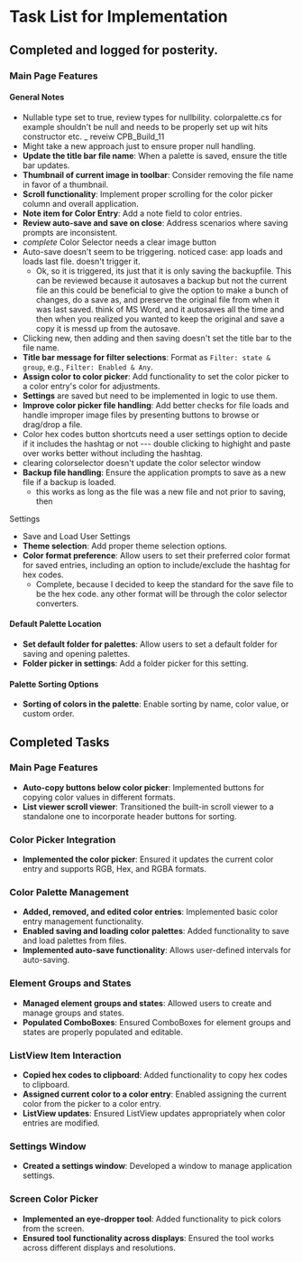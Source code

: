 # Task List for Implementation

## Completed and logged for posterity.

### Main Page Features

#### General Notes

- Nullable type set to true, review types for nullbility. colorpalette.cs for example shouldn't be null and needs to be properly set up wit hits constructor etc. _ reveiw CPB_Build_11
- Might take a new approach just to ensure proper null handling.
- **Update the title bar file name**: When a palette is saved, ensure the title bar updates.
- **Thumbnail of current image in toolbar**: Consider removing the file name in favor of a thumbnail.
- **Scroll functionality**: Implement proper scrolling for the color picker column and overall application.
- **Note item for Color Entry**: Add a note field to color entries.
- **Review auto-save and save on close**: Address scenarios where saving prompts are inconsistent.
- *complete* Color Selector needs a clear image button
- Auto-save doesn't seem to be triggering. noticed case: app loads and loads last file. doesn't trigger it.
  - Ok, so it is triggered, its just that it is only saving the backupfile. This can be reviewed because it autosaves a backup but not the current file an this could be beneficial to give the option to make a bunch of changes, do a save as, and preserve the original file from when it was last saved. think of MS Word, and it autosaves all the time and then when you realized you wanted to keep the original and save a copy it is messd up from the autosave.
- Clicking new, then adding and then saving doesn't set the title bar to the file name.
- **Title bar message for filter selections**: Format as `Filter: state & group`, e.g., `Filter: Enabled & Any`.
- **Assign color to color picker**: Add functionality to set the color picker to a color entry's color for adjustments.
- **Settings** are saved but need to be implemented in logic to use them.
- **Improve color picker file handling**: Add better checks for file loads and handle improper image files by presenting buttons to browse or drag/drop a file.
- Color hex codes button shortcuts need a user settings option to decide if it includes the hashtag or not --- double clicking to highight and paste over works better without including the hashtag.
- clearing colorselector doesn't update the color selector window
- **Backup file handling**: Ensure the application prompts to save as a new file if a backup is loaded.
  - this works as long as the file was a new file and not prior to saving, then 


Settings

- Save and Load User Settings
- **Theme selection**: Add proper theme selection options.
- **Color format preference**: Allow users to set their preferred color format for saved entries, including an option to include/exclude the hashtag for hex codes.
  - Complete, because I decided to keep the standard for the save file to be the hex code. any other format will be through the color selector converters.


#### Default Palette Location

- **Set default folder for palettes**: Allow users to set a default folder for saving and opening palettes.
- **Folder picker in settings**: Add a folder picker for this setting.

#### Palette Sorting Options

- **Sorting of colors in the palette**: Enable sorting by name, color value, or custom order.



## Completed Tasks

### Main Page Features

- **Auto-copy buttons below color picker**: Implemented buttons for copying color values in different formats.
- **List viewer scroll viewer**: Transitioned the built-in scroll viewer to a standalone one to incorporate header buttons for sorting.

### Color Picker Integration

- **Implemented the color picker**: Ensured it updates the current color entry and supports RGB, Hex, and RGBA formats.

### Color Palette Management

- **Added, removed, and edited color entries**: Implemented basic color entry management functionality.
- **Enabled saving and loading color palettes**: Added functionality to save and load palettes from files.
- **Implemented auto-save functionality**: Allows user-defined intervals for auto-saving.

### Element Groups and States

- **Managed element groups and states**: Allowed users to create and manage groups and states.
- **Populated ComboBoxes**: Ensured ComboBoxes for element groups and states are properly populated and editable.

### ListView Item Interaction

- **Copied hex codes to clipboard**: Added functionality to copy hex codes to clipboard.
- **Assigned current color to a color entry**: Enabled assigning the current color from the picker to a color entry.
- **ListView updates**: Ensured ListView updates appropriately when color entries are modified.

### Settings Window

- **Created a settings window**: Developed a window to manage application settings.

### Screen Color Picker

- **Implemented an eye-dropper tool**: Added functionality to pick colors from the screen.
- **Ensured tool functionality across displays**: Ensured the tool works across different displays and resolutions.

